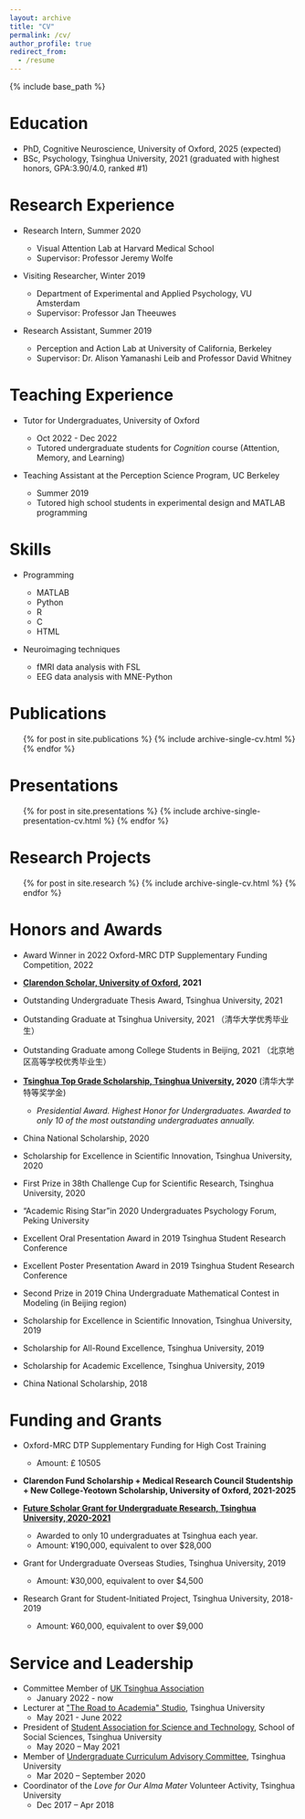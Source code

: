 ```yaml
---
layout: archive
title: "CV"
permalink: /cv/
author_profile: true
redirect_from:
  - /resume
---
```

{% include base_path %}

Education
=========

* PhD, Cognitive Neuroscience, University of Oxford, 2025 (expected)
* BSc, Psychology, Tsinghua University, 2021 (graduated with highest honors, GPA:3.90/4.0, ranked #1)

Research Experience
===================

* Research Intern, Summer 2020

  * Visual Attention Lab at Harvard Medical School
  * Supervisor: Professor Jeremy Wolfe
* Visiting Researcher, Winter 2019

  * Department of Experimental and Applied Psychology, VU Amsterdam
  * Supervisor: Professor Jan Theeuwes
* Research Assistant, Summer 2019

  * Perception and Action Lab at University of California, Berkeley
  * Supervisor: Dr. Alison Yamanashi Leib and Professor David Whitney

# Teaching Experience

* Tutor for Undergraduates, University of Oxford

  * Oct 2022 - Dec 2022
  * Tutored undergraduate students for *Cognition* course (Attention, Memory, and Learning)
* Teaching Assistant at the Perception Science Program, UC Berkeley

  * Summer 2019
  * Tutored high school students in experimental design and MATLAB programming

Skills
======

* Programming

  * MATLAB
  * Python
  * R
  * C
  * HTML
* Neuroimaging techniques

  * fMRI data analysis with FSL
  * EEG data analysis with MNE-Python

Publications
============

<ul>{% for post in site.publications %}
    {% include archive-single-cv.html %}
  {% endfor %}</ul>

Presentations
=============

<ul>{% for post in site.presentations %}
    {% include archive-single-presentation-cv.html %}
  {% endfor %}</ul>

Research Projects
=================

<ul>{% for post in site.research %}
    {% include archive-single-cv.html %}
  {% endfor %}</ul>

Honors and Awards
=================

- Award Winner in 2022 Oxford-MRC DTP Supplementary Funding Competition, 2022
- **[Clarendon Scholar, University of Oxford](https://www.clarendonscholarsassociation.co.uk/2021), 2021**
- Outstanding Undergraduate Thesis Award, Tsinghua University, 2021
- Outstanding Graduate at Tsinghua University, 2021 （清华大学优秀毕业生）
- Outstanding Graduate among College Students in Beijing, 2021 （北京地区高等学校优秀毕业生）
- **[Tsinghua Top Grade Scholarship, Tsinghua University](https://www.tsinghua.edu.cn/info/2275/85312.htm), 2020** (清华大学特等奖学金)

  - *Presidential Award. Highest Honor for Undergraduates. Awarded to only 10 of the most outstanding undergraduates annually.*
- China National Scholarship, 2020
- Scholarship for Excellence in Scientific Innovation, Tsinghua University, 2020
- First Prize in 38th Challenge Cup for Scientific Research, Tsinghua University, 2020
- “Academic Rising Star”in 2020 Undergraduates Psychology Forum, Peking University
- Excellent Oral Presentation Award in 2019 Tsinghua Student Research Conference
- Excellent Poster Presentation Award in 2019 Tsinghua Student Research Conference
- Second Prize in 2019 China Undergraduate Mathematical Contest in
  Modeling (in Beijing region)
- Scholarship for Excellence in Scientific Innovation,  Tsinghua University, 2019
- Scholarship for All-Round Excellence,  Tsinghua University, 2019
- Scholarship for Academic Excellence,  Tsinghua University, 2019
- China National Scholarship, 2018

Funding and Grants
==================

* Oxford-MRC DTP Supplementary Funding for High Cost Training

  * Amount: £ 10505
* **Clarendon Fund Scholarship + Medical Research Council Studentship + New College-Yeotown Scholarship, University of Oxford, 2021-2025**
* **[Future Scholar Grant for Undergraduate Research, Tsinghua University, 2020-2021](https://www.psych.tsinghua.edu.cn/info/1197/1031.htm)**

  * Awarded to only 10 undergraduates at Tsinghua each year.
  * Amount: ¥190,000, equivalent to over $28,000
* Grant for Undergraduate Overseas Studies, Tsinghua University, 2019

  * Amount: ¥30,000, equivalent to over $4,500
* Research Grant for Student-Initiated Project, Tsinghua University, 2018-2019

  * Amount: ¥60,000, equivalent to over $9,000

Service and Leadership
======================

* Committee Member of [UK Tsinghua Association](https://www.tsinghua.org.cn/info/1158/21603.htm)
  * January 2022 - now
* Lecturer at ["The Road to Academia" Studio](https://www.tsinghua.edu.cn/xtw/info/1015/1161.htm), Tsinghua University
  * May 2021 - June 2022
* President of [Student Association for Science and Technology](https://www.tsinghua.edu.cn/xtw/sdfg/xskxjsxhd.htm), School of Social Sciences, Tsinghua University
  * May 2020 – May 2021
* Member of [Undergraduate Curriculum Advisory Committee](http://www.tuef.tsinghua.edu.cn/info/qhyx/3150), Tsinghua University
  * Mar 2020 – September 2020
* Coordinator of the _Love for Our Alma Mater_ Volunteer Activity, Tsinghua University
  * Dec 2017 – Apr 2018
